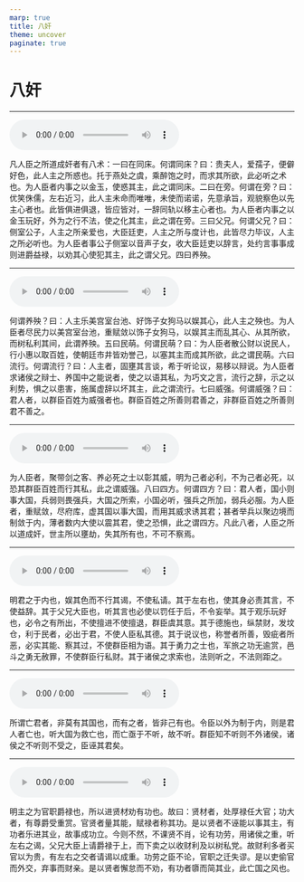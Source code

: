 ```yaml
---
marp: true
title: 八奸
theme: uncover
paginate: true
---
```


# 八奸

---

![](assets/audios/09/1.mp3)

凡人臣之所道成奸者有八术：一曰在同床。何谓同床？曰：贵夫人，爱孺子，便僻好色，此人主之所惑也。托于燕处之虞，乘醉饱之时，而求其所欲，此必听之术也。为人臣者内事之以金玉，使惑其主，此之谓同床。二曰在旁。何谓在旁？曰：优笑侏儒，左右近习，此人主未命而唯唯，未使而诺诺，先意承旨，观貌察色以先主心者也。此皆俱进俱退，皆应皆对，一辞同轨以移主心者也。为人臣者内事之以金玉玩好，外为之行不法，使之化其主，此之谓在旁。三曰父兄。何谓父兄？曰：侧室公子，人主之所亲爱也，大臣廷吏，人主之所与度计也，此皆尽力毕议，人主之所必听也。为人臣者事公子侧室以音声子女，收大臣廷吏以辞言，处约言事事成则进爵益禄，以劝其心使犯其主，此之谓父兄。四曰养殃。

---

![](assets/audios/09/2.mp3)

何谓养殃？曰：人主乐美宫室台池、好饰子女狗马以娱其心，此人主之殃也。为人臣者尽民力以美宫室台池，重赋敛以饰子女狗马，以娱其主而乱其心、从其所欲，而树私利其间，此谓养殃。五曰民萌。何谓民萌？曰：为人臣者散公财以说民人，行小惠以取百姓，使朝廷市井皆劝誉己，以塞其主而成其所欲，此之谓民萌。六曰流行。何谓流行？曰：人主者，固壅其言谈，希于听论议，易移以辩说。为人臣者求诸侯之辩士、养国中之能说者，使之以语其私，为巧文之言，流行之辞，示之以利势，惧之以患害，施属虚辞以坏其主，此之谓流行。七曰威强。何谓威强？曰：君人者，以群臣百姓为威强者也。群臣百姓之所善则君善之，非群臣百姓之所善则君不善之。

---

![](assets/audios/09/3.mp3)

为人臣者，聚带剑之客、养必死之士以彰其威，明为己者必利，不为己者必死，以恐其群臣百姓而行其私，此之谓威强。八曰四方。何谓四方？曰：君人者，国小则事大国，兵弱则畏强兵，大国之所索，小国必听，强兵之所加，弱兵必服。为人臣者，重赋敛，尽府库，虚其国以事大国，而用其威求诱其君；甚者举兵以聚边境而制敛于内，薄者数内大使以震其君，使之恐惧，此之谓四方。凡此八者，人臣之所以道成奸，世主所以壅劫，失其所有也，不可不察焉。

---

![](assets/audios/09/4.mp3)

明君之于内也，娱其色而不行其谒，不使私请。其于左右也，使其身必责其言，不使益辞。其于父兄大臣也，听其言也必使以罚任于后，不令妄举。其于观乐玩好也，必令之有所出，不使擅进不使擅退，群臣虞其意。其于德施也，纵禁财，发坟仓，利于民者，必出于君，不使人臣私其德。其于说议也，称誉者所善，毁疵者所恶，必实其能、察其过，不使群臣相为语。其于勇力之士也，军旅之功无逾赏，邑斗之勇无赦罪，不使群臣行私财。其于诸侯之求索也，法则听之，不法则距之。

---

![](assets/audios/09/5.mp3)

所谓亡君者，非莫有其国也，而有之者，皆非己有也。令臣以外为制于内，则是君人者亡也，听大国为救亡也，而亡亟于不听，故不听。群臣知不听则不外诸侯，诸侯之不听则不受之，臣诬其君矣。

---

![](assets/audios/09/6.mp3)

明主之为官职爵禄也，所以进贤材劝有功也。故曰：贤材者，处厚禄任大官；功大者，有尊爵受重赏。官贤者量其能，赋禄者称其功。是以贤者不诬能以事其主，有功者乐进其业，故事成功立。今则不然，不课贤不肖，论有功劳，用诸侯之重，听左右之谒，父兄大臣上请爵禄于上，而下卖之以收财利及以树私党。故财利多者买官以为贵，有左右之交者请谒以成重。功劳之臣不论，官职之迁失谬。是以吏偷官而外交，弃事而财亲。是以贤者懈怠而不劝，有功者隳而简其业，此亡国之风也。